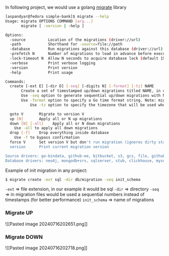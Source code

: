 
In following project, we would use a golang [migrate](https://github.com/golang-migrate/migrate) library

```bash
[aspandyar@fedora simple-bank]$ migrate --help
Usage: migrate OPTIONS COMMAND [arg...]
       migrate [ -version | -help ]

Options:
  -source          Location of the migrations (driver://url)
  -path            Shorthand for -source=file://path
  -database        Run migrations against this database (driver://url)
  -prefetch N      Number of migrations to load in advance before executing (default 10)
  -lock-timeout N  Allow N seconds to acquire database lock (default 15)
  -verbose         Print verbose logging
  -version         Print version
  -help            Print usage

Commands:
  create [-ext E] [-dir D] [-seq] [-digits N] [-format] [-tz] NAME
	   Create a set of timestamped up/down migrations titled NAME, in directory D with extension E.
	   Use -seq option to generate sequential up/down migrations with N digits.
	   Use -format option to specify a Go time format string. Note: migrations with the same time cause "duplicate migration version" error.
           Use -tz option to specify the timezone that will be used when generating non-sequential migrations (defaults: UTC).

  goto V       Migrate to version V
  up [N]       Apply all or N up migrations
  down [N] [-all]    Apply all or N down migrations
	Use -all to apply all down migrations
  drop [-f]    Drop everything inside database
	Use -f to bypass confirmation
  force V      Set version V but don't run migration (ignores dirty state)
  version      Print current migration version

Source drivers: go-bindata, github-ee, bitbucket, s3, gcs, file, github, gitlab, godoc-vfs
Database drivers: neo4j, mongodb+srv, sqlserver, stub, clickhouse, mysql, postgresql, cassandra, pgx5, crdb-postgres, spanner, ysql, firebirdsql, cockroach, postgres, yugabytedb, redshift, yugabyte, rqlite, mongodb, firebird, pgx, pgx4, cockroachdb
```

Example of init migration in any project:

```bash
$ migrate create -ext sql -dir db/migration -seq init_schema
```

`-ext` => file extension, in our example it would be sql
`-dir` => directory
`-seq` => in migration files would be used a sequential numbers instead of timestamps (for better performance)
`init_schema` => name of migrations

### Migrate UP

![[Pasted image 20240716202651.png]]

### Migrate DOWN

![[Pasted image 20240716202718.png]]

